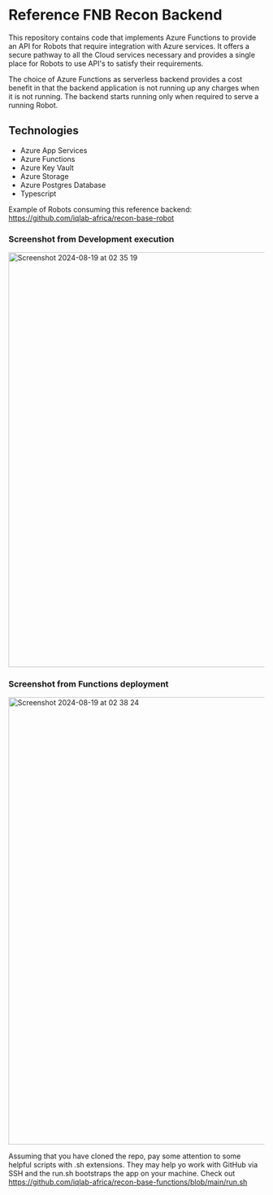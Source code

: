 # Reference FNB Recon Backend

This repository contains code that implements Azure Functions to provide an API for Robots that require integration with Azure services. It offers a secure pathway to all the Cloud services necessary and provides a single place for Robots to use API's to satisfy their requirements.

The choice of Azure Functions as serverless backend provides a cost benefit in that the backend application is not running up any charges when it is not running. The backend starts running only when required to serve a running Robot. 

## Technologies  
  
* Azure App Services
* Azure Functions
* Azure Key Vault
* Azure Storage
* Azure Postgres Database
* Typescript

Example of Robots consuming this reference backend: https://github.com/iqlab-africa/recon-base-robot  

### Screenshot from Development execution  

<img width="816" alt="Screenshot 2024-08-19 at 02 35 19" src="https://github.com/user-attachments/assets/124c7461-6ab1-4e4f-8fd8-17b7ff05a0b9">  

### Screenshot from Functions deployment  

<img width="880" alt="Screenshot 2024-08-19 at 02 38 24" src="https://github.com/user-attachments/assets/c3dc6218-631f-4782-91dc-d6e3e4859814">  

Assuming that you have cloned the repo, pay some attention to some helpful scripts with .sh extensions. They may help yo work with GitHub via SSH and the run.sh bootstraps the app on your machine. Check out https://github.com/iqlab-africa/recon-base-functions/blob/main/run.sh
